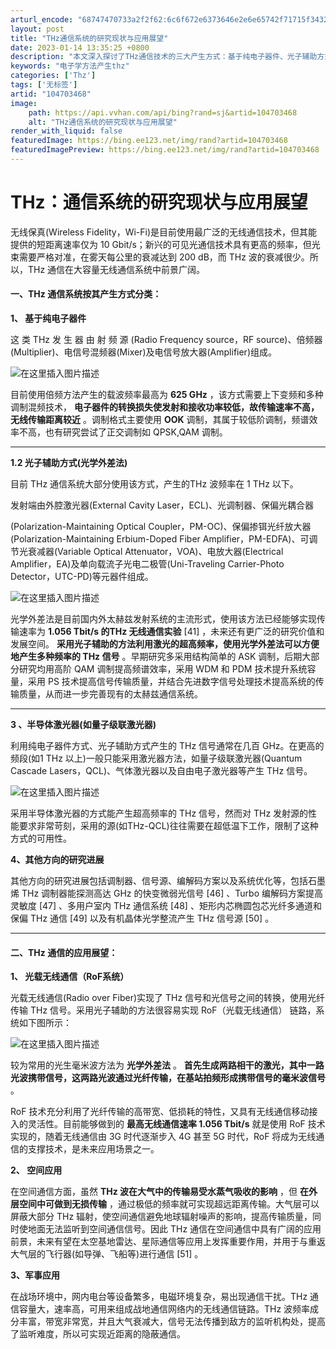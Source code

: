 ```yaml
---
arturl_encode: "68747470733a2f2f62:6c6f672e6373646e2e6e65742f71715f34323734353334302f:61727469636c652f64657461696c732f313034373033343638"
layout: post
title: "THz通信系统的研究现状与应用展望"
date: 2023-01-14 13:35:25 +0800
description: "本文深入探讨了THz通信技术的三大产生方式：基于纯电子器件、光子辅助方式及半导体激光器，其中光子辅助"
keywords: "电子学方法产生thz"
categories: ['Thz']
tags: ['无标签']
artid: "104703468"
image:
    path: https://api.vvhan.com/api/bing?rand=sj&artid=104703468
    alt: "THz通信系统的研究现状与应用展望"
render_with_liquid: false
featuredImage: https://bing.ee123.net/img/rand?artid=104703468
featuredImagePreview: https://bing.ee123.net/img/rand?artid=104703468
---
```


# THz：通信系统的研究现状与应用展望

无线保真(Wireless Fidelity，Wi-Fi)是目前使用最广泛的无线通信技术，但其能提供的短距离速率仅为 10 Gbit/s；新兴的可见光通信技术具有更高的频率，但光束需要严格对准，在雾天每公里的衰减达到 200 dB，而 THz 波的衰减很少。所以，THz 通信在大容量无线通信系统中前景广阔。

#### 一、THz 通信系统按其产生方式分类：

**1、 基于纯电子器件**

这 类 THz 发 生 器 由 射 频 源 (Radio Frequency source，RF source)、倍频器(Multiplier)、电信号混频器(Mixer)及电信号放大器(Amplifier)组成。
  
![在这里插入图片描述](https://i-blog.csdnimg.cn/blog_migrate/c6353a4e7944cb489782e38da5761a82.png)
  
目前使用倍频方法产生的载波频率最高为
**625 GHz**
，该方式需要上下变频和多种调制混频技术，
**电子器件的转换损失使发射和接收功率较低，故传输速率不高，无线传输距离较近**
。调制格式主要使用
**OOK**
调制，其属于较低阶调制，频谱效率不高，也有研究尝试了正交调制如 QPSK,QAM 调制。

---

**1.2 光子辅助方式(光学外差法)**

目前 THz 通信系统大部分使用该方式，产生的THz 波频率在 1 THz 以下。

发射端由外腔激光器(External Cavity Laser，ECL)、光调制器、保偏光耦合器
  
(Polarization-Maintaining Optical Coupler，PM-OC)、保偏掺铒光纤放大器(Polarization-Maintaining Erbium-Doped Fiber Amplifier，PM-EDFA)、可调节光衰减器(Variable Optical Attenuator，VOA)、电放大器(Electrical Amplifier，EA)及单向载流子光电二极管(Uni-Traveling Carrier-Photo Detector，UTC-PD)等元器件组成。
  
![在这里插入图片描述](https://i-blog.csdnimg.cn/blog_migrate/26f83ed05fa629e2cb5030ca664d98bf.png)
  
光学外差法是目前国内外太赫兹发射系统的主流形式，使用该方法已经能够实现传输速率为
**1.056 Tbit/s 的THz 无线通信实验**
[41] ，未来还有更广泛的研究价值和发展空间。
**采用光子辅助的方法利用激光的超高频率，使用光学外差法可以方便地产生多种频率的 THz 信号**
。早期研究多采用结构简单的 ASK 调制，后期大部分研究均用高阶 QAM 调制提高频谱效率，采用 WDM 和 PDM 技术提升系统容量，采用 PS 技术提高信号传输质量，并结合先进数字信号处理技术提高系统的传输质量，从而进一步完善现有的太赫兹通信系统。

---

**3 、半导体激光器(如量子级联激光器)**
  
利用纯电子器件方式、光子辅助方式产生的 THz 信号通常在几百 GHz。在更高的频段(如1 THz 以上)一般只能采用激光器方法，如量子级联激光器(Quantum Cascade Lasers，QCL)、气体激光器以及自由电子激光器等产生 THz 信号。
  
![在这里插入图片描述](https://i-blog.csdnimg.cn/blog_migrate/30453fca75a8634363f6fa3ef4709b27.png)
  
采用半导体激光器的方式能产生超高频率的 THz 信号，然而对 THz 发射源的性能要求非常苛刻，采用的源(如THz-QCL)往往需要在超低温下工作，限制了这种方式的可用性。

**4、其他方向的研究进展**

其他方向的研究进展包括调制器、信号源、编解码方案以及系统优化等，包括石墨烯 THz 调制器能探测高达 GHz 的快变微弱光信号 [46] 、Turbo 编解码方案提高灵敏度 [47] 、多用户室内 THz 通信系统 [48] 、矩形内芯椭圆包芯光纤多通道和保偏 THz 通信 [49] 以及有机晶体光学整流产生 THz 信号源 [50] 。

---

#### 二、THz 通信的应用展望：

**1、 光载无线通信（RoF系统）**

光载无线通信(Radio over Fiber)实现了 THz 信号和光信号之间的转换，使用光纤传输 THz 信号。采用光子辅助的方法很容易实现 RoF（光载无线通信） 链路，系统如下图所示：
  
![在这里插入图片描述](https://i-blog.csdnimg.cn/blog_migrate/368737e02b2b8604e7cbda0a413ebd9f.png)
  
较为常用的光生毫米波方法为
**光学外差法**
。
**首先生成两路相干的激光，其中一路光波携带信号，这两路光波通过光纤传输，在基站拍频形成携带信号的毫米波信号**
。
  
RoF 技术充分利用了光纤传输的高带宽、低损耗的特性，又具有无线通信移动接入的灵活性。目前能够做到的
**最高无线通信速率 1.056 Tbit/s**
就是使用 RoF 技术实现的，随着无线通信由 3G 时代逐渐步入 4G 甚至 5G 时代，RoF 将成为无线通信的支撑技术，是未来应用场景之一。

**2、 空间应用**

在空间通信方面，虽然
**THz 波在大气中的传输易受水蒸气吸收的影响**
，但
**在外层空间中可做到无损传输**
，通过极低的频率就可实现超远距离传输。大气层可以屏蔽大部分 THz 辐射，使空间通信避免地球辐射噪声的影响，提高传输质量，同时使地面无法监听到空间通信信号。因此 THz 通信在空间通信中具有广阔的应用前景，未来有望在太空基地雷达、星际通信等应用上发挥重要作用，并用于与重返大气层的飞行器(如导弹、飞船等)进行通信 [51] 。

**3、军事应用**

在战场环境中，网内电台等设备繁多，电磁环境复杂，易出现通信干扰。THz 通信容量大，速率高，可用来组成战地通信网络内的无线通信链路。THz 波频率成分丰富，带宽非常宽，并且大气衰减大，信号无法传播到敌方的监听机构处，提高了监听难度，所以可实现近距离的隐蔽通信。